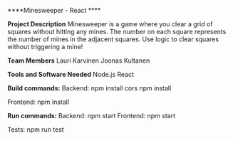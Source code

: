 ****Minesweeper - React ****

**Project Description**
Minesweeper is a game where you clear a grid of squares without hitting any mines. The number on each square represents the number of mines in the adjacent squares. Use logic to clear squares without triggering a mine!

**Team Members**
Lauri Karvinen
Joonas Kultanen


**Tools and Software Needed**
Node.js 
React

**Build commands:**
Backend:
npm install cors
npm install 

Frontend:
npm install

**Run commands:**
Backend:
npm start
Frontend:
npm start

Tests:
npm run test
